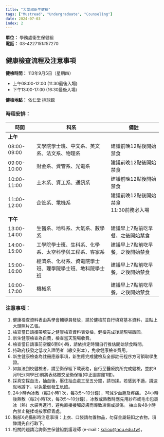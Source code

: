 ```yaml
---
title: "大學部新生健檢"
tags: ["Mustread", "Undergraduate", "Counseling"]
date: 2024-07-03
index: 2
---
```


**單位：** 學務處衛生保健組  
**電話：** 03-4227151#57270

## 健康檢查流程及注意事項

**健檢時間：** 113年9月5日（星期四）  
- 上午08:00-12:00 (11:30最後入場)
- 下午13:00-17:00 (16:30最後入場)

**健檢地點：** 依仁堂 排球館

### 時程安排：

| 時間        | 科系                  |備註|
| ----------- | --------------------- |-|
| **上午**    |                       ||
| 08:00-09:00 | 文學院學士班、中文系、英文系、法文系、物理系          |建議前晚12點後開始禁食|
| 09:00-10:00 | 財金系、資管系、光電系                |建議前晚12點後開始禁食|
| 10:00-11:00 | 土木系、資工系、通訊系                |建議前晚12點後開始禁食|
| 11:00-12:00 | 企管系、電機系                |建議前晚12點後開始禁食<br>11:30前務必入場|
| **下午**    |                       |
| 13:00-14:00 | 生醫系、地科系、大氣系、數學系  |建議早上7點前吃早餐，之後開始禁食
| 14:00-15:00 | 工學院學士班、生科系、化學系、太空科學與工程系、客家系                |建議早上7點前吃早餐，之後開始禁食
| 15:00-16:00 | 經濟系、化材系、資電院學士班、理學院學士班、地科院學士班        |建議早上7點前吃早餐，之後開始禁食
| 16:00-17:00 | 機械系        |建議早上7點前吃早餐，之後開始禁食

### 注意事項：

1. 健康檢查資料表由系學會輔導員發放，請於健檢前自行填寫基本資料，並貼上大頭照片乙張。
2. 檢查當日請攜帶填妥之健康檢查資料表受檢，健檢完成後請現場繳回。
3. 新生健康檢查為自費，檢查當天現場收費。
4. 檢查當日請事前空腹6至8小時，請依排定時間自行推估開始禁食時間。
5. 持政府核發之低收入證明者（繳交影本），免收健康檢查費用。
6. 新生健康檢查為註冊應辦事項，新生應完成健檢及全部註冊程序方可領取學生證。
7. 如無法到校健檢者，請至衛保組下載表格，自行至醫療院所完成健檢，並於9月9日(開學日)前將表格繳交至衛保組(中正圖書館1樓)。
8. 採真空採血法，抽血後，壓住抽血處三至五分鐘，請勿揉。若感到不適，請速就地蹲下，以免暈倒發生危險。
9. 24小時內冰敷（每2小時1 次，每次5～10分鐘），可減少血腫及疼痛。
24小時後熱敷（每2小時1次，每次5～10分鐘），冰敷或熱敷時應先用紗布或毛巾包裹冰（熱）水袋再進行，避免直接接觸皮膚而導致凍傷或燙傷。
抽血後48小時內禁止搓揉或按摩瘀青處。
10. 胸部X光攝影時注意事項：上衣、口袋請勿置物品，勿穿金屬鈕釦之衣物，項鍊請先自行取下。
11. 相關問題請洽詢衛生保健組劉護理師 (e-mail：kcliou@ncu.edu.tw)。
